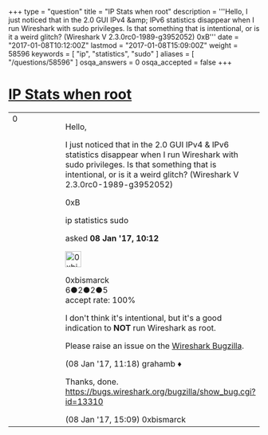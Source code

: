 +++
type = "question"
title = "IP Stats when root"
description = '''Hello, I just noticed that in the 2.0 GUI IPv4 &amp;amp; IPv6 statistics disappear when I run Wireshark with sudo privileges. Is that something that is intentional, or is it a weird glitch? (Wireshark V 2.3.0rc0-1989-g3952052) 0xB'''
date = "2017-01-08T10:12:00Z"
lastmod = "2017-01-08T15:09:00Z"
weight = 58596
keywords = [ "ip", "statistics", "sudo" ]
aliases = [ "/questions/58596" ]
osqa_answers = 0
osqa_accepted = false
+++

<div class="headNormal">

# [IP Stats when root](/questions/58596/ip-stats-when-root)

</div>

<div id="main-body">

<div id="askform">

<table id="question-table" style="width:100%;"><colgroup><col style="width: 50%" /><col style="width: 50%" /></colgroup><tbody><tr class="odd"><td style="width: 30px; vertical-align: top"><div class="vote-buttons"><span id="post-58596-upvote" class="ajax-command post-vote up" rel="nofollow" title="I like this post (click again to cancel)"> </span><div id="post-58596-score" class="post-score" title="current number of votes">0</div><span id="post-58596-downvote" class="ajax-command post-vote down" rel="nofollow" title="I dont like this post (click again to cancel)"> </span> <span id="favorite-mark" class="ajax-command favorite-mark" rel="nofollow" title="mark/unmark this question as favorite (click again to cancel)"> </span><div id="favorite-count" class="favorite-count"></div></div></td><td><div id="item-right"><div class="question-body"><p>Hello,</p><p>I just noticed that in the 2.0 GUI IPv4 &amp; IPv6 statistics disappear when I run Wireshark with sudo privileges. Is that something that is intentional, or is it a weird glitch? (Wireshark V 2.3.0rc0-1989-g3952052)</p><p>0xB</p></div><div id="question-tags" class="tags-container tags"><span class="post-tag tag-link-ip" rel="tag" title="see questions tagged &#39;ip&#39;">ip</span> <span class="post-tag tag-link-statistics" rel="tag" title="see questions tagged &#39;statistics&#39;">statistics</span> <span class="post-tag tag-link-sudo" rel="tag" title="see questions tagged &#39;sudo&#39;">sudo</span></div><div id="question-controls" class="post-controls"></div><div class="post-update-info-container"><div class="post-update-info post-update-info-user"><p>asked <strong>08 Jan '17, 10:12</strong></p><img src="https://secure.gravatar.com/avatar/b7abadc19faf42f27c2c2feeae249e1f?s=32&amp;d=identicon&amp;r=g" class="gravatar" width="32" height="32" alt="0xbismarck&#39;s gravatar image" /><p><span>0xbismarck</span><br />
<span class="score" title="6 reputation points">6</span><span title="2 badges"><span class="badge1">●</span><span class="badgecount">2</span></span><span title="2 badges"><span class="silver">●</span><span class="badgecount">2</span></span><span title="5 badges"><span class="bronze">●</span><span class="badgecount">5</span></span><br />
<span class="accept_rate" title="Rate of the user&#39;s accepted answers">accept rate:</span> <span title="0xbismarck has one accepted answer">100%</span></p></div></div><div id="comments-container-58596" class="comments-container"><span id="58597"></span><div id="comment-58597" class="comment"><div id="post-58597-score" class="comment-score"></div><div class="comment-text"><p>I don't think it's intentional, but it's a good indication to <strong>NOT</strong> run Wireshark as root.</p><p>Please raise an issue on the <a href="https://bugs.wireshark.org">Wireshark Bugzilla</a>.</p></div><div id="comment-58597-info" class="comment-info"><span class="comment-age">(08 Jan '17, 11:18)</span> <span class="comment-user userinfo">grahamb ♦</span></div></div><span id="58603"></span><div id="comment-58603" class="comment"><div id="post-58603-score" class="comment-score"></div><div class="comment-text"><p>Thanks, done. <a href="https://bugs.wireshark.org/bugzilla/show_bug.cgi?id=13310">https://bugs.wireshark.org/bugzilla/show_bug.cgi?id=13310</a></p></div><div id="comment-58603-info" class="comment-info"><span class="comment-age">(08 Jan '17, 15:09)</span> <span class="comment-user userinfo">0xbismarck</span></div></div></div><div id="comment-tools-58596" class="comment-tools"></div><div class="clear"></div><div id="comment-58596-form-container" class="comment-form-container"></div><div class="clear"></div></div></td></tr></tbody></table>

</div>

</div>


